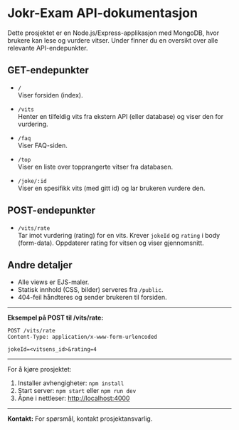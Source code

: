 # Jokr-Exam API-dokumentasjon

Dette prosjektet er en Node.js/Express-applikasjon med MongoDB, hvor brukere kan lese og vurdere vitser. Under finner du en oversikt over alle relevante API-endepunkter.

## GET-endepunkter

- `/`  
  Viser forsiden (index).

- `/vits`  
  Henter en tilfeldig vits fra ekstern API (eller database) og viser den for vurdering.

- `/faq`  
  Viser FAQ-siden.

- `/top`  
  Viser en liste over topprangerte vitser fra databasen.

- `/joke/:id`  
  Viser en spesifikk vits (med gitt id) og lar brukeren vurdere den.

## POST-endepunkter

- `/vits/rate`  
  Tar imot vurdering (rating) for en vits. Krever `jokeId` og `rating` i body (form-data). Oppdaterer rating for vitsen og viser gjennomsnitt.

## Andre detaljer
- Alle views er EJS-maler.
- Statisk innhold (CSS, bilder) serveres fra `/public`.
- 404-feil håndteres og sender brukeren til forsiden.

---

**Eksempel på POST til /vits/rate:**

```
POST /vits/rate
Content-Type: application/x-www-form-urlencoded

jokeId=<vitsens_id>&rating=4
```

---

For å kjøre prosjektet:
1. Installer avhengigheter: `npm install`
2. Start server: `npm start` eller `npm run dev`
3. Åpne i nettleser: [http://localhost:4000](http://localhost:4000)

---

**Kontakt:**
For spørsmål, kontakt prosjektansvarlig.
